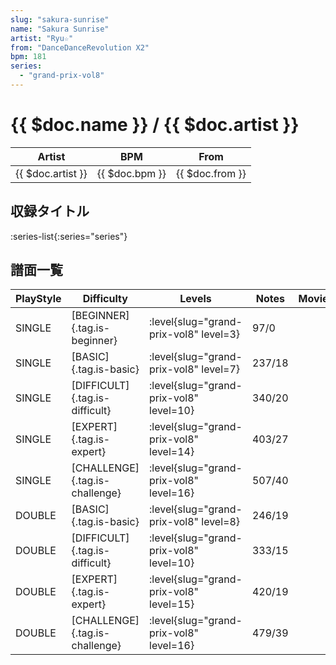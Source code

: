 ```yaml
---
slug: "sakura-sunrise"
name: "Sakura Sunrise"
artist: "Ryu☆"
from: "DanceDanceRevolution X2"
bpm: 181
series:
  - "grand-prix-vol8"
---
```


# {{ $doc.name }} / {{ $doc.artist }}

|Artist|BPM|From|
|------|---|----|
|{{ $doc.artist }}|{{ $doc.bpm }}|{{ $doc.from }}|

## 収録タイトル

:series-list{:series="series"}

## 譜面一覧

|PlayStyle|Difficulty|Levels|Notes|Movie|
|---------|----------|------|-----|-----|
|SINGLE|[BEGINNER]{.tag.is-beginner}|<div class="field is-grouped is-grouped-multiline"> :level{slug="grand-prix-vol8" level=3}</div>|97/0||
|SINGLE|[BASIC]{.tag.is-basic}|<div class="field is-grouped is-grouped-multiline"> :level{slug="grand-prix-vol8" level=7}</div>|237/18||
|SINGLE|[DIFFICULT]{.tag.is-difficult}|<div class="field is-grouped is-grouped-multiline"> :level{slug="grand-prix-vol8" level=10}</div>|340/20||
|SINGLE|[EXPERT]{.tag.is-expert}|<div class="field is-grouped is-grouped-multiline"> :level{slug="grand-prix-vol8" level=14}</div>|403/27||
|SINGLE|[CHALLENGE]{.tag.is-challenge}|<div class="field is-grouped is-grouped-multiline"> :level{slug="grand-prix-vol8" level=16}</div>|507/40||
|DOUBLE|[BASIC]{.tag.is-basic}|<div class="field is-grouped is-grouped-multiline"> :level{slug="grand-prix-vol8" level=8}</div>|246/19||
|DOUBLE|[DIFFICULT]{.tag.is-difficult}|<div class="field is-grouped is-grouped-multiline"> :level{slug="grand-prix-vol8" level=10}</div>|333/15||
|DOUBLE|[EXPERT]{.tag.is-expert}|<div class="field is-grouped is-grouped-multiline"> :level{slug="grand-prix-vol8" level=15}</div>|420/19||
|DOUBLE|[CHALLENGE]{.tag.is-challenge}|<div class="field is-grouped is-grouped-multiline"> :level{slug="grand-prix-vol8" level=16}</div>|479/39||
